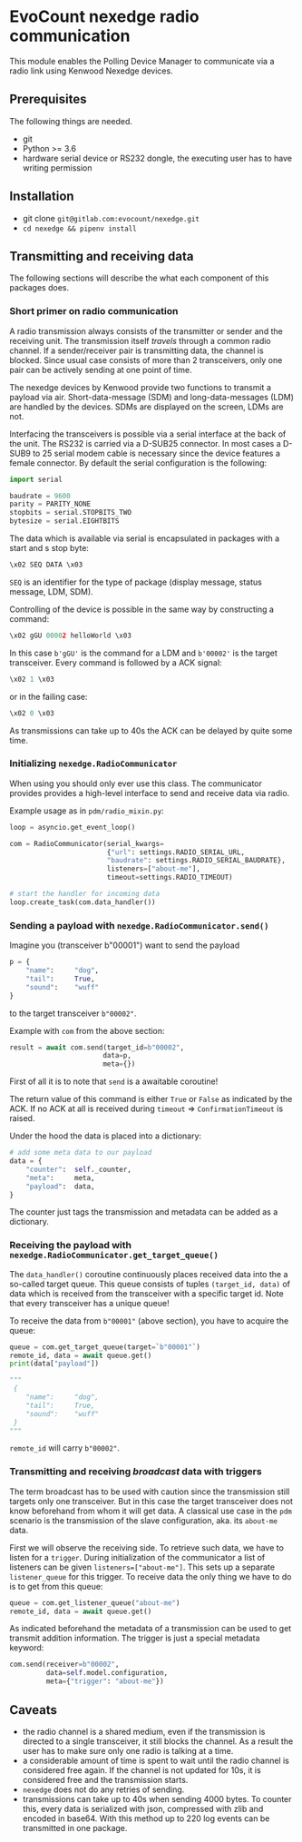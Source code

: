 # EvoCount nexedge radio communication
This module enables the Polling Device Manager to communicate via a radio link using Kenwood Nexedge devices.

## Prerequisites
The following things are needed.
* git
* Python >= 3.6
* hardware serial device or RS232 dongle, the executing user has to have writing permission

## Installation
* git clone `git@gitlab.com:evocount/nexedge.git`
* `cd nexedge && pipenv install`

## Transmitting and receiving data
The following sections will describe the what each component of this packages does.

### Short primer on radio communication
A radio transmission always consists of the transmitter or sender and the receiving unit.
The transmission itself _travels_ through a common radio channel.
If a sender/receiver pair is transmitting data, the channel is blocked.
Since usual case consists of more than 2 transceivers, only one pair can be actively sending at one point of time.

The nexedge devices by Kenwood provide two functions to transmit a payload via air.
Short-data-message (SDM) and long-data-messages (LDM) are handled by the devices.
SDMs are displayed on the screen, LDMs are not.

Interfacing the transceivers is possible via a serial interface at the back of the unit.
The RS232 is carried via a D-SUB25 connector.
In most cases a D-SUB9 to 25 serial modem cable is necessary since the device features a female connector.
By default the serial configuration is the following:
```python
import serial

baudrate = 9600
parity = PARITY_NONE
stopbits = serial.STOPBITS_TWO
bytesize = serial.EIGHTBITS
```

The data which is available via serial is encapsulated in packages with a start and s stop byte:
```python
\x02 SEQ DATA \x03
```
`SEQ` is an identifier for the type of package (display message, status message, LDM, SDM).

Controlling of the device is possible in the same way by constructing a command:
```python
\x02 gGU 00002 helloWorld \x03
```
In this case `b'gGU'` is the command for a LDM and `b'00002'` is the target transceiver.
Every command is followed by a ACK signal:
```python
\x02 1 \x03
```
or in the failing case:
```python
\x02 0 \x03
```
As transmissions can take up to 40s the ACK can be delayed by quite some time.

### Initializing `nexedge.RadioCommunicator`
When using you should only ever use this class.
The communicator provides provides a high-level interface to send and receive data via radio.

Example usage as in `pdm/radio_mixin.py`:
```python
loop = asyncio.get_event_loop()

com = RadioCommunicator(serial_kwargs=
                        {"url": settings.RADIO_SERIAL_URL,
                        "baudrate": settings.RADIO_SERIAL_BAUDRATE},
                        listeners=["about-me"],
                        timeout=settings.RADIO_TIMEOUT)

# start the handler for incoming data
loop.create_task(com.data_handler())
```

### Sending a payload with `nexedge.RadioCommunicator.send()`
Imagine you (transceiver b"00001") want to send the payload
```python
p = {
    "name":     "dog",
    "tail":     True,
    "sound":    "wuff"
}
```
to the target transceiver `b"00002"`.

Example with `com` from the above section:
```python
result = await com.send(target_id=b"00002",
                       data=p,
                       meta={})
```
First of all it is to note that `send` is a awaitable coroutine!

The return value of this command is either `True` or `False` as indicated by the ACK.
If no ACK at all is received during `timeout` => `ConfirmationTimeout` is raised.

Under the hood the data is placed into a dictionary:
```python
# add some meta data to our payload
data = {
    "counter":  self._counter,
    "meta":     meta,
    "payload":  data,
}
```
The counter just tags the transmission and metadata can be added as a dictionary.

### Receiving the payload with `nexedge.RadioCommunicator.get_target_queue()`
The `data_handler()` coroutine continuously places received data into the a so-called target queue.
This queue consists of tuples `(target_id, data)` of data which is received from the transceiver with a specific target id.
Note that every transceiver has a unique queue!

To receive the data from `b"00001"` (above section), you have to acquire the queue:
```python
queue = com.get_target_queue(target=`b"00001"`)
remote_id, data = await queue.get()
print(data["payload"])

"""
 {
    "name":     "dog",
    "tail":     True,
    "sound":    "wuff"
 }
"""
```
`remote_id` will carry `b"00002"`.

### Transmitting and receiving _broadcast_ data with triggers
The term broadcast has to be used with caution since the transmission still targets only one transceiver.
But in this case the target transceiver does not know beforehand from whom it will get data.
A classical use case in the `pdm` scenario is the transmission of the slave configuration, aka. its `about-me` data.

First we will observe the receiving side.
To retrieve such data, we have to listen for a `trigger`.
During initialization of the communicator a list of listeners can be given `listeners=["about-me"]`.
This sets up a separate `listener_queue` for this trigger.
To receive data the only thing we have to do is to get from this queue:
```python
queue = com.get_listener_queue("about-me")
remote_id, data = await queue.get()
```

As indicated beforehand the metadata of a transmission can be used to get transmit addition information.
The trigger is just a special metadata keyword:
```python
com.send(receiver=b"00002",
         data=self.model.configuration,
         meta={"trigger": "about-me"})
```

## Caveats
* the radio channel is a shared medium, even if the transmission is directed to a single transceiver, it still blocks the channel.
As a result the user has to make sure only one radio is talking at a time.
* a considerable amount of time is spent to wait until the radio channel is considered free again. If the channel is not updated for 10s, it is considered free and the transmission starts.
* `nexedge` does not do any retries of sending.
* transmissions can take up to 40s when sending 4000 bytes. To counter this, every data is serialized with json, compressed with zlib and encoded in base64. With this method up to 220 log events can be transmitted in one package.
